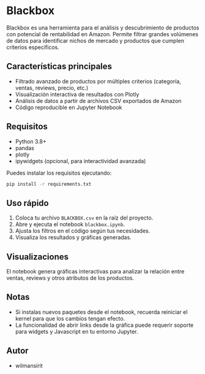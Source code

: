 # Blackbox

Blackbox es una herramienta para el análisis y descubrimiento de productos con potencial de rentabilidad en Amazon. Permite filtrar grandes volúmenes de datos para identificar nichos de mercado y productos que cumplen criterios específicos.

## Características principales
- Filtrado avanzado de productos por múltiples criterios (categoría, ventas, reviews, precio, etc.)
- Visualización interactiva de resultados con Plotly
- Análisis de datos a partir de archivos CSV exportados de Amazon
- Código reproducible en Jupyter Notebook

## Requisitos
- Python 3.8+
- pandas
- plotly
- ipywidgets (opcional, para interactividad avanzada)

Puedes instalar los requisitos ejecutando:
```bash
pip install -r requirements.txt
```

## Uso rápido
1. Coloca tu archivo `BLACKBOX.csv` en la raíz del proyecto.
2. Abre y ejecuta el notebook `blackbox.ipynb`.
3. Ajusta los filtros en el código según tus necesidades.
4. Visualiza los resultados y gráficas generadas.

## Visualizaciones
El notebook genera gráficas interactivas para analizar la relación entre ventas, reviews y otros atributos de los productos.

## Notas
- Si instalas nuevos paquetes desde el notebook, recuerda reiniciar el kernel para que los cambios tengan efecto.
- La funcionalidad de abrir links desde la gráfica puede requerir soporte para widgets y Javascript en tu entorno Jupyter.

## Autor
- wilmansirit
